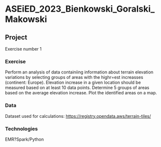 # ASEiED_2023_Bienkowski_Goralski_Makowski

## Project 
Exercise number 1

### Exercise
Perform an analysis of data containiing information about terrain elevation variations by selecting groups of areas with the highr=est increasses (continent: Europe). Elevation increase in a given location should be measured based on at least 10 data points. Determine 5 groups of areas based on the average elevation increase. Plot the identified areas on a map.

### Data
Dataset used for calculations: https://registry.opendata.aws/terrain-tiles/

### Technologies
EMR?Spark/Python
